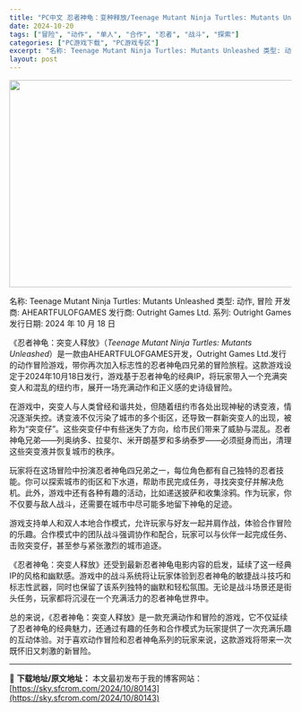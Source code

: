 ```yaml
---
title: "PC中文 忍者神龟：变种释放/Teenage Mutant Ninja Turtles: Mutants Unleashed 11.57G"
date: 2024-10-20
tags: ["冒险", "动作", "单人", "合作", "忍者", "战斗", "探索"]
categories: ["PC游戏下载", "PC游戏专区"]
excerpt: "名称: Teenage Mutant Ninja Turtles: Mutants Unleashed 类型: 动作, 冒险 开发商: AHEARTFULOFGAMES 发行商: Outright Games Ltd. 系列: Outright Games 发行日期: 2024 年 10 月 18 &hellip;"
layout: post
---
```


<img class="aligncenter size-full wp-image-80144" src="https://sky.sfcrom.com/wp-content/uploads/2024/10/2024102009045013.webp" alt="" width="660" height="370" />

名称: Teenage Mutant Ninja Turtles: Mutants Unleashed
类型: 动作, 冒险
开发商: AHEARTFULOFGAMES
发行商: Outright Games Ltd.
系列: Outright Games
发行日期: 2024 年 10 月 18 日

《忍者神龟：突变人释放》（*Teenage Mutant Ninja Turtles: Mutants Unleashed*）是一款由AHEARTFULOFGAMES开发，Outright Games Ltd.发行的动作冒险游戏，带你再次加入标志性的忍者神龟四兄弟的冒险旅程。这款游戏设定于2024年10月18日发行，游戏基于忍者神龟的经典IP，将玩家带入一个充满突变人和混乱的纽约市，展开一场充满动作和正义感的史诗级冒险。

在游戏中，突变人与人类曾经和谐共处，但随着纽约市各处出现神秘的诱变液，情况逐渐失控。诱变液不仅污染了城市的多个街区，还导致一群新突变人的出现，被称为“突变仔”。这些突变仔中有些迷失了方向，给市民们带来了威胁与混乱。忍者神龟兄弟——列奥纳多、拉斐尔、米开朗基罗和多纳泰罗——必须挺身而出，清理这些突变液并恢复城市的秩序。

玩家将在这场冒险中扮演忍者神龟四兄弟之一，每位角色都有自己独特的忍者技能。你可以探索城市的街区和下水道，帮助市民完成任务，寻找突变仔并解决危机。此外，游戏中还有各种有趣的活动，比如递送披萨和收集涂鸦。作为玩家，你不仅要与敌人战斗，还需要在城市中尽可能多地留下神龟的足迹。

游戏支持单人和双人本地合作模式，允许玩家与好友一起并肩作战，体验合作冒险的乐趣。合作模式中的团队战斗强调协作和配合，玩家可以与伙伴一起完成任务、击败突变仔，甚至参与紧张激烈的城市追逐。

《忍者神龟：突变人释放》还受到最新忍者神龟电影内容的启发，延续了这一经典IP的风格和幽默感。游戏中的战斗系统将让玩家体验到忍者神龟的敏捷战斗技巧和标志性武器，同时也保留了该系列独特的幽默和轻松氛围。无论是战斗场景还是街头任务，玩家都将沉浸在一个充满活力的忍者神龟世界中。

总的来说，《忍者神龟：突变人释放》是一款充满动作和冒险的游戏，它不仅延续了忍者神龟的经典魅力，还通过有趣的任务和合作模式为玩家提供了一次充满乐趣的互动体验。对于喜欢动作冒险和忍者神龟系列的玩家来说，这款游戏将带来一次既怀旧又刺激的新冒险。

---
📖 **下载地址/原文地址：** 本文最初发布于我的博客网站：[https://sky.sfcrom.com/2024/10/80143](https://sky.sfcrom.com/2024/10/80143)

